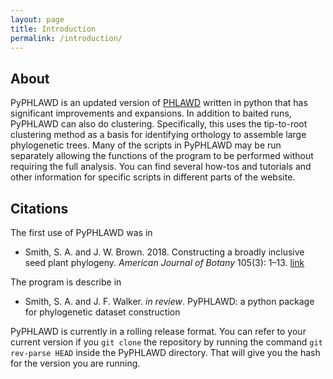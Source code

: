 ```yaml
---
layout: page
title: Introduction
permalink: /introduction/
---
```

## About

PyPHLAWD is an updated version of [PHLAWD](https://github.com/blackrim/phlawd) written in python that has significant improvements and expansions. In addition to baited runs, PyPHLAWD can also do clustering. Specifically, this uses the tip-to-root clustering method as a basis for identifying orthology to assemble large phylogenetic trees. Many of the scripts in PyPHLAWD may be run separately allowing the functions of the program to be performed without requiring the full analysis. You can find several how-tos and tutorials and other information for specific scripts in different parts of the website.

## Citations

The first use of PyPHLAWD was in 
- Smith, S. A. and J. W. Brown. 2018. Constructing a broadly inclusive seed plant phylogeny. _American Journal of Botany_ 105(3): 1–13. [link](https://onlinelibrary.wiley.com/doi/abs/10.1002/ajb2.1019)

The program is describe in 
- Smith, S. A. and J. F. Walker. _in review_. PyPHLAWD: a python package for phylogenetic dataset construction

PyPHLAWD is currently in a rolling release format. You can refer to your current version if you `git clone` the repository by running the command `git rev-parse HEAD` inside the PyPHLAWD directory. That will give you the hash for the version you are running.
